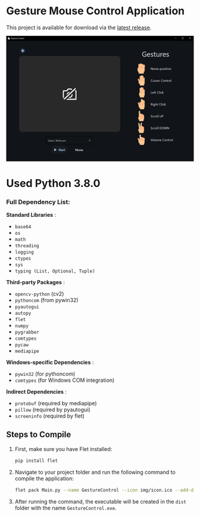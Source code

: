 # Gesture Mouse Control Application

This project is available for download via the [latest release](https://github.com/pqxq/GestureMouseControl/releases/latest).

![alt text](https://github.com/pqxq/GestureMouseControl/blob/main/PREVIEW.PNG)

# Used Python 3.8.0

### Full Dependency List:

**Standard Libraries** :

- `base64`
- `os`
- `math`
- `threading`
- `logging`
- `ctypes`
- `sys`
- `typing (List, Optional, Tuple)`

**Third-party Packages** :

- `opencv-python` (cv2)
- `pythoncom` (from pywin32)
- `pyautogui`
- `autopy`
- `flet`
- `numpy`
- `pygrabber`
- `comtypes`
- `pycaw`
- `mediapipe`

**Windows-specific Dependencies** :

- `pywin32` (for pythoncom)
- `comtypes` (for Windows COM integration)

**Indirect Dependencies** :

- `protobuf` (required by mediapipe)
- `pillow` (required by pyautogui)
- `screeninfo` (required by flet)

## Steps to Compile

1. First, make sure you have Flet installed:

   ```bash
   pip install flet
   ```
2. Navigate to your project folder and run the following command to compile the application:

   ```bash
   flet pack Main.py --name GestureControl --icon img/icon.ico --add-data "img;img" --add-data "mediapipe;mediapipe"
   ```
3. After running the command, the executable will be created in the `dist` folder with the name `GestureControl.exe`.
